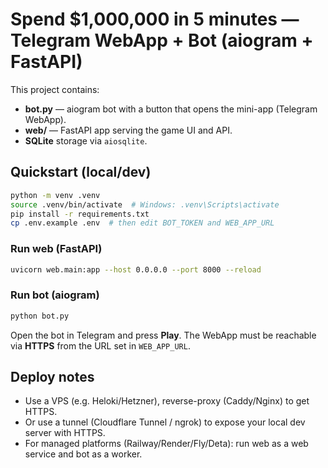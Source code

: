 # Spend $1,000,000 in 5 minutes — Telegram WebApp + Bot (aiogram + FastAPI)

This project contains:
- **bot.py** — aiogram bot with a button that opens the mini-app (Telegram WebApp).
- **web/** — FastAPI app serving the game UI and API.
- **SQLite** storage via `aiosqlite`.

## Quickstart (local/dev)

```bash
python -m venv .venv
source .venv/bin/activate  # Windows: .venv\Scripts\activate
pip install -r requirements.txt
cp .env.example .env  # then edit BOT_TOKEN and WEB_APP_URL
```

### Run web (FastAPI)
```bash
uvicorn web.main:app --host 0.0.0.0 --port 8000 --reload
```
### Run bot (aiogram)
```bash
python bot.py
```

Open the bot in Telegram and press **Play**. The WebApp must be reachable via **HTTPS** from the URL set in `WEB_APP_URL`.

## Deploy notes
- Use a VPS (e.g. Heloki/Hetzner), reverse-proxy (Caddy/Nginx) to get HTTPS.
- Or use a tunnel (Cloudflare Tunnel / ngrok) to expose your local dev server with HTTPS.
- For managed platforms (Railway/Render/Fly/Deta): run web as a web service and bot as a worker.
